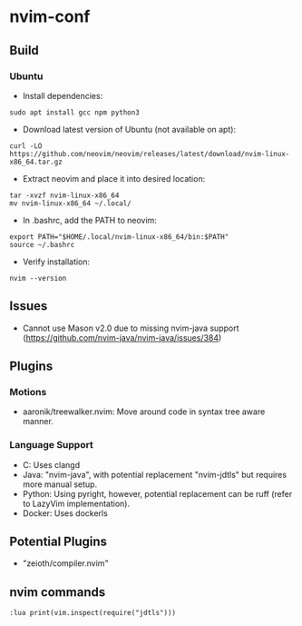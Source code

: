 # nvim-conf

## Build

### Ubuntu

- Install dependencies:
```
sudo apt install gcc npm python3
```
- Download latest version of Ubuntu (not available on apt):
```
curl -LO https://github.com/neovim/neovim/releases/latest/download/nvim-linux-x86_64.tar.gz
```
- Extract neovim and place it into desired location:
```
tar -xvzf nvim-linux-x86_64
mv nvim-linux-x86_64 ~/.local/
```
- In .bashrc, add the PATH to neovim:
```
export PATH="$HOME/.local/nvim-linux-x86_64/bin:$PATH"
source ~/.bashrc
```
- Verify installation:
```
nvim --version
```

## Issues
- Cannot use Mason v2.0 due to missing nvim-java support (https://github.com/nvim-java/nvim-java/issues/384)


## Plugins

### Motions
- aaronik/treewalker.nvim: Move around code in syntax tree aware manner.

### Language Support

- C:    Uses clangd
- Java: "nvim-java", with potential replacement "nvim-jdtls" but requires more manual setup.
- Python: Using pyright, however, potential replacement can be ruff (refer to LazyVim implementation).
- Docker: Uses dockerls

## Potential Plugins
- "zeioth/compiler.nvim"

## nvim commands
`:lua print(vim.inspect(require("jdtls")))`
